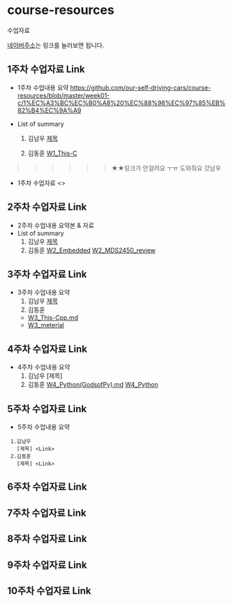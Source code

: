 # course-resources
수업자료


[네이버주소](http://www.naver.com)는 링크를 눌러보면 됩니다.

 ## 1주차 수업자료 Link
  * 1주차 수업내용 요약 <https://github.com/our-self-driving-cars/course-resources/blob/master/week01-c/1%EC%A3%BC%EC%B0%A8%20%EC%88%98%EC%97%85%EB%82%B4%EC%9A%A9>
  
  * List of summary
    
    1. 김남우 
      [제목](Link)
 
    2. 김동훈 
      [W1_This-C](https://github.com/d-h-k/MDS_DHKim_Docs/blob/master/W1_This-C.md)
 
  >>>>>> ★★링크가 안걸려요 ㅜㅠ 도와줘요 갓남우 
  * 1주차 수업자료 <>
 
 ## 2주차 수업자료 Link
  * 2주차 수업내용 요약본 & 자료
  * List of summary
    1. 김남우 
      [제목](Link)
    2. 김동훈 
      [W2_Embedded](https://github.com/d-h-k/MDS_DHKim_Docs/blob/master/W2_Embedded.md)
      [W2_MDS2450_review](https://github.com/d-h-k/MDS_DHKim_Docs/blob/master/W2_MDS2450_review.md)
 
 
 ## 3주차 수업자료 Link
  * 3주차 수업내용 요약
    1. 김남우 
      [제목](Link)
    2. 김동훈
      * [W3_This-Cpp.md](https://github.com/d-h-k/MDS_DHKim_Docs/blob/master/W3_This-Cpp.md)
      * [W3_meterial](https://github.com/d-h-k/MDS_week_material/tree/master/W3_meterial)
 
 ## 4주차 수업자료 Link
   * 4주차 수업내용 요약
     1. 김남우 
      [제목] <Link>
     2. 김동훈
      [W4_Python(GodsofPy).md](https://github.com/d-h-k/MDS_DHKim_Docs/blob/master/W4_Python(GodsofPy).md)
      [W4_Python](https://github.com/d-h-k/MDS_week_material/tree/master/W4_Python)
 
 
 ## 5주차 수업자료 Link
   * 5주차 수업내용 요약
   ```
    1.김남우 
      [제목] <Link>
    2.김동훈
      [제목] <Link>
   ```
 
 ## 6주차 수업자료 Link
 
 ## 7주차 수업자료 Link
 
 ## 8주차 수업자료 Link
 
 ## 9주차 수업자료 Link
 
 ## 10주차 수업자료 Link
